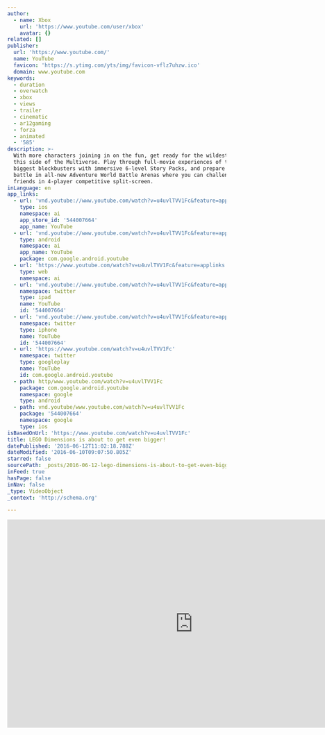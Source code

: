 ```yaml
---
author:
  - name: Xbox
    url: 'https://www.youtube.com/user/xbox'
    avatar: {}
related: []
publisher:
  url: 'https://www.youtube.com/'
  name: YouTube
  favicon: 'https://s.ytimg.com/yts/img/favicon-vflz7uhzw.ico'
  domain: www.youtube.com
keywords:
  - duration
  - overwatch
  - xbox
  - views
  - trailer
  - cinematic
  - ar12gaming
  - forza
  - animated
  - '585'
description: >-
  With more characters joining in on the fun, get ready for the wildest mash-ups
  this side of the Multiverse. Play through full-movie experiences of the year's
  biggest blockbusters with immersive 6-level Story Packs, and prepare for
  battle in all-new Adventure World Battle Arenas where you can challenge
  friends in 4-player competitive split-screen.
inLanguage: en
app_links:
  - url: 'vnd.youtube://www.youtube.com/watch?v=u4uvlTVV1Fc&feature=applinks'
    type: ios
    namespace: ai
    app_store_id: '544007664'
    app_name: YouTube
  - url: 'vnd.youtube://www.youtube.com/watch?v=u4uvlTVV1Fc&feature=applinks'
    type: android
    namespace: ai
    app_name: YouTube
    package: com.google.android.youtube
  - url: 'https://www.youtube.com/watch?v=u4uvlTVV1Fc&feature=applinks'
    type: web
    namespace: ai
  - url: 'vnd.youtube://www.youtube.com/watch?v=u4uvlTVV1Fc&feature=applinks'
    namespace: twitter
    type: ipad
    name: YouTube
    id: '544007664'
  - url: 'vnd.youtube://www.youtube.com/watch?v=u4uvlTVV1Fc&feature=applinks'
    namespace: twitter
    type: iphone
    name: YouTube
    id: '544007664'
  - url: 'https://www.youtube.com/watch?v=u4uvlTVV1Fc'
    namespace: twitter
    type: googleplay
    name: YouTube
    id: com.google.android.youtube
  - path: http/www.youtube.com/watch?v=u4uvlTVV1Fc
    package: com.google.android.youtube
    namespace: google
    type: android
  - path: vnd.youtube/www.youtube.com/watch?v=u4uvlTVV1Fc
    package: '544007664'
    namespace: google
    type: ios
isBasedOnUrl: 'https://www.youtube.com/watch?v=u4uvlTVV1Fc'
title: LEGO Dimensions is about to get even bigger!
datePublished: '2016-06-12T11:02:18.788Z'
dateModified: '2016-06-10T09:07:50.805Z'
starred: false
sourcePath: _posts/2016-06-12-lego-dimensions-is-about-to-get-even-bigger.md
inFeed: true
hasPage: false
inNav: false
_type: VideoObject
_context: 'http://schema.org'

---
```

<iframe src="https://cdn.embedly.com/widgets/media.html?src=https%3A%2F%2Fwww.youtube.com%2Fembed%2Fu4uvlTVV1Fc%3Ffeature%3Doembed&amp;url=http%3A%2F%2Fwww.youtube.com%2Fwatch%3Fv%3Du4uvlTVV1Fc&amp;image=https%3A%2F%2Fi.ytimg.com%2Fvi%2Fu4uvlTVV1Fc%2Fhqdefault.jpg&amp;key=b7d04c9b404c499eba89ee7072e1c4f7&amp;type=text%2Fhtml&amp;schema=youtube" width="854" height="480" scrolling="no" frameborder="0" allowfullscreen="" style=""></iframe>
